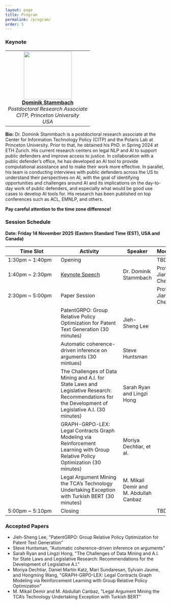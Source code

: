 ```yaml
---
layout: page
title: Program
permalink: /program/
order: 5
---
```



  
### **Keynote**
<table style="width: auto;">
  <tr>
    <td align="center">
      <img src="../figures/picture_dominsta.jpg" width="150"><br>
      <strong><a href="https://dominik-stammbach.github.io">Dominik Stammbach</a></strong><br>
      <em>Postdoctoral Research Associate</em><br>
      <em>CITP, Princeton University</em><br>
      <em>USA</em>
    </td>
  </tr>
</table>

**Bio:**
Dr. Dominik Stammbach is a postdoctoral research associate at the Center for Information Technology Policy (CITP) and the Polaris Lab at Princeton University. Prior to that, he obtained his PhD. in Spring 2024 at ETH Zurich. His current research centers on legal NLP and AI to support public defenders and improve access to justice. In collaboration with a public defender’s office, he has developed an AI tool to provide computational assistance and to make their work more effective. In parallel, his team is conducting interviews with public defenders across the US to understand their perspectives on AI, with the goal of identifying opportunities and challenges around AI and its implications on the day-to-day work of public defenders, and especially what would be good use cases to develop AI tools for. His research has been published on top conferences such as ACL, EMNLP, and others. 

<!-- **PSTDA2023 Special Session is TBD.** -->

**Pay careful  attention to the time zone difference!**

### **Session Schedule**
**Date: Friday 14 November 2025 (Eastern Standard Time (EST), USA and Canada)** 

| <div style="width:150px"> Time Slot </div>    | <div style="width:180px">  Activity </div>   |  Speaker   |Moderator   |
|-------------------|--------------------|--------------| --------------|
| 1:30pm ~ 1:40pm |       Opening      |              |    TBD          |
| 1:40pm ~ 2:30pm |   [Keynote Speech](https://dominik-stammbach.github.io) | Dr. Dominik Stammbach |Prof. Jiangping Chen |
| 2:30pm ~ 5:00pm |      Paper Session     |              |Prof. Jiangping Chen |
|                   |  PatentGRPO: Group Relative Policy Optimization for Patent Text Generation (30 minutes)  | Jieh-Sheng Lee |              | 
|                   |  Automatic coherence-driven inference on arguments (30 mintues) | Steve Huntsman |              | 
|                   |  The Challenges of Data Mining and A.I. for State Laws and Legislative Research: Recommendations for the Development of Legislative A.I. (30 minutes) | Sarah Ryan and Lingzi Hong |              | 
|                   |  GRAPH-GRPO-LEX: Legal Contracts Graph Modeling via Reinforcement Learning with Group Relative Policy Optimization (30 minutes) | Moriya Dechtiar, et al. |            | 
|                   |  Legal Argument Mining the TCA’s Technology Undertaking Exception with Turkish BERT (30 minutes) | M. Mikail Demir and M. Abdullah Canbaz |              | 
|  5:00pm ~  5:10pm |       Closing      |              |     TBD         | 



### **Accepted Papers**

- Jieh-Sheng Lee, "PatentGRPO: Group Relative Policy Optimization for Patent Text Generation"
- Steve Huntsman, "Automatic coherence-driven inference on arguments"
- Sarah Ryan and Lingzi Hong, "The Challenges of Data Mining and A.I. for State Laws and Legislative Research: Recommendations for the Development of Legislative A.I."
- Moriya Dechtiar, Daniel Martin Katz, Mari Sundaresan, Sylvain Jaume, and Hongming Wang, "GRAPH-GRPO-LEX: Legal Contracts Graph Modeling via Reinforcement Learning with Group Relative Policy Optimization"
- M. Mikail Demir and M. Abdullah Canbaz, "Legal Argument Mining the TCA’s Technology Undertaking Exception with Turkish BERT"
